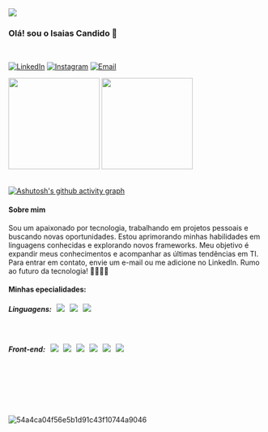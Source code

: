 <img width="auto" src="https://capsule-render.vercel.app/api?type=waving&color=38d9a9&height=120">


### Olá! sou o Isaias Candido 👋

<br>

[![LinkedIn](https://img.shields.io/badge/LinkedIn-0077B5?style=for-the-badge&logo=linkedin&logoColor=white)](https://www.linkedin.com/in/isaias-c-dev-full-stack)
[![Instagram](https://img.shields.io/badge/Instagram-E4405F?style=for-the-badge&logo=instagram&logoColor=white)](https://www.instagram.com/isaiasmiranda_c/)
[![Email](https://img.shields.io/badge/Microsoft_Outlook-0078D4?style=for-the-badge&logo=microsoft-outlook&logoColor=white)](mailto:isaiascandido92@outlook.com)


<div float="left">
  <img src="https://github-readme-stats.vercel.app/api?username=IS4I4SCANDID0&show_icons=true&theme=tokyonight&include_all_commits=true&count_private=true" height="180" />
  <img src="https://github-readme-stats.vercel.app/api/top-langs/?username=IS4I4SCANDID0&layout=compact&theme=tokyonight" height="180" /> 
</div>

<br>

[![Ashutosh's github activity graph](https://github-readme-activity-graph.vercel.app/graph?username=IS4I4SCANDID0&bg_color=030118&color=0aebb3&line=07a27b&point=0aebb3&area=true&hide_border=true)](https://github.com/ashutosh00710/github-readme-activity-graph)


#### Sobre mim 

Sou um apaixonado por tecnologia, trabalhando em projetos pessoais e buscando novas oportunidades. Estou aprimorando minhas habilidades em linguagens conhecidas e explorando novos frameworks. Meu objetivo é expandir meus conhecimentos e acompanhar as últimas tendências em TI. Para entrar em contato, envie um e-mail ou me adicione no LinkedIn. Rumo ao futuro da tecnologia! 🚀🧑🏻‍💻


#### Minhas epecialidades: 



##### Linguagens: &nbsp; <img src="https://img.shields.io/badge/JavaScript-323330?style=for-the-badge&logo=javascript&logoColor=F7DF1E" /> &nbsp; <img src="https://img.shields.io/badge/TypeScript-007ACC?style=for-the-badge&logo=typescript&logoColor=white" /> &nbsp; <img src="https://img.shields.io/badge/Python-3776AB?style=for-the-badge&logo=python&logoColor=white" />

<br>

##### Front-end: &nbsp; <img src="https://img.shields.io/badge/HTML5-E34F26?style=for-the-badge&logo=html5&logoColor=white" /> &nbsp; <img src="https://img.shields.io/badge/CSS3-1572B6?style=for-the-badge&logo=css3&logoColor=white" /> &nbsp; <img src="https://img.shields.io/badge/styled--components-DB7093?style=for-the-badge&logo=styled-components&logoColor=white" /> &nbsp; <img src="https://img.shields.io/badge/Tailwind_CSS-38B2AC?style=for-the-badge&logo=tailwind-css&logoColor=white" /> &nbsp; <img src="https://img.shields.io/badge/React-000000?style=for-the-badge&logo=react&logoColor=61DAFB" /> &nbsp; <img src="https://img.shields.io/badge/Next-000000?style=for-the-badge&logo=Next.js&logoColor=white" /> &nbsp;

<br>
<br>
<br>
<br>
<br>
<!-- <img src="https://img.shields.io/badge/npm-white?style=for-the-badge&logo=npm&logoColor=red" /> -->

![54a4ca04f56e5b1d91c43f10744a9046](https://github.com/IS4I4SCANDID0/IS4I4SCANDID0/assets/114521368/75f867ce-1720-44b2-b098-2866ea43db90)

<!--https://img.shields.io/badge/Axios-5A29E4?style=for-the-badge&logo=Axios&logoColor=white
https://img.shields.io/badge/Git-black?style=for-the-badge&logo=GIT&logoColor=f76707
https://img.shields.io/badge/Framer_Motion-black?style=for-the-badge&logo=Framer&logoColor=white -->




